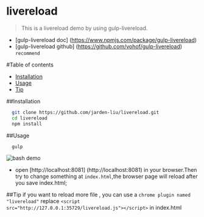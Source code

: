 livereload
================

> This is a livereload demo by using gulp-livereload.
* [gulp-livereload doc] (https://www.npmjs.com/package/gulp-livereload)
* [gulp-livereload github] (https://github.com/vohof/gulp-livereload) `recommend`

#Table of contents
- [Installation](#installation)
- [Usage](#usage)
- [Tip](#tip)


##Installation
```bash
  git clone https://github.com/jarden-liu/livereload.git
  cd livereload
  npm install
```

##Usage
```bash
  gulp
```
![bash demo](https://github.com/jarden-liu/livereload/raw/master/pic/runGulp.png)
* open [http://localhost:8081] (http://localhost:8081) in your browser.Then try to change something at `index.html`,the browser page will reload after you save index.html;

##Tip
if you want to reload more file , you can use a `chrome plugin named "livereload"` replace `<script src="http://127.0.0.1:35729/livereload.js"></script>` in index.html
